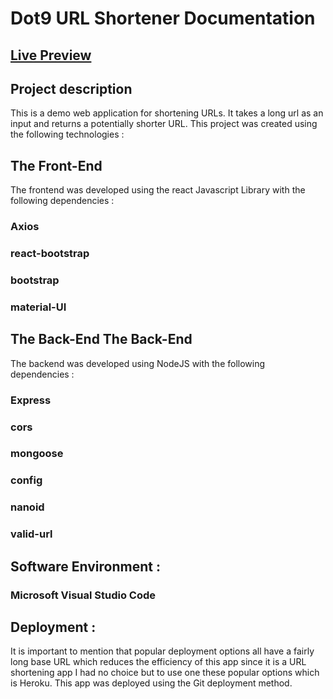 # Dot9 URL Shortener Documentation
## [Live Preview](https://dry-journey-80509.herokuapp.com/)
## Project description
This is a demo web application for shortening URLs. It takes a long url as an input and returns a potentially shorter URL.
This project was created using the following technologies :
## The Front-End
The frontend was developed using the react Javascript Library with the following dependencies : 
###  Axios
###  react-bootstrap
###  bootstrap
###  material-UI

## The Back-End The Back-End
The backend was developed using NodeJS with the following dependencies : 
###  Express
###  cors
###  mongoose
###  config
###  nanoid
###  valid-url

## Software Environment :
###  Microsoft Visual Studio Code

## Deployment :
It is important to mention that popular deployment options all have a fairly long base URL which reduces the efficiency of this app since it is a URL shortening app
I had no choice but to use one these popular options which is Heroku.
This app was deployed using the Git deployment method.



